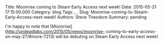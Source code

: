 Title: Moonrise coming to Steam Early Access next week!
Date: 2015-05-21 17:15:00.000
Category: blog
Tags: , , 
Slug: Moonrise-coming-to-Steam-Early-Access-next-week!
Authors: Steve Theodore
Summary: pending

I'm happy to note that [Moonrise](http://undeadlabs.com/2015/05/news/moonrise-
coming-to-early-access-on-may-27/#more-7213) will be debuting on Steam Early
Access next week!

  


